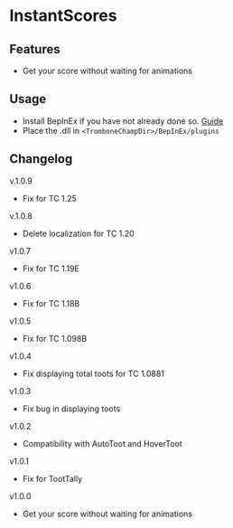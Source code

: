 # InstantScores

## Features
- Get your score without waiting for animations

## Usage
- Install BepInEx if you have not already done so. [Guide](https://trombone.wiki/#/installing-mods)
- Place the .dll in `<TromboneChampDir>/BepInEx/plugins`

## Changelog
v.1.0.9
- Fix for TC 1.25

v.1.0.8
- Delete localization for TC 1.20

v1.0.7
- Fix for TC 1.19E

v1.0.6
- Fix for TC 1.18B

v1.0.5
- Fix for TC 1.098B

v1.0.4
- Fix displaying total toots for TC 1.0881

v1.0.3
- Fix bug in displaying toots

v1.0.2
- Compatibility with AutoToot and HoverToot

v1.0.1
- Fix for TootTally

v1.0.0
- Get your score without waiting for animations
